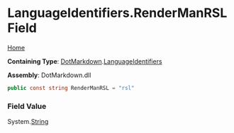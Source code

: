 # LanguageIdentifiers\.RenderManRSL Field

[Home](../../../README.md)

**Containing Type**: [DotMarkdown](../../README.md)\.[LanguageIdentifiers](../README.md)

**Assembly**: DotMarkdown\.dll

```csharp
public const string RenderManRSL = "rsl"
```

### Field Value

System\.[String](https://docs.microsoft.com/en-us/dotnet/api/system.string)